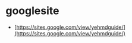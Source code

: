# googlesite

+ [https://sites.google.com/view/yehmdguide/](https://sites.google.com/view/yehmdguide/)
